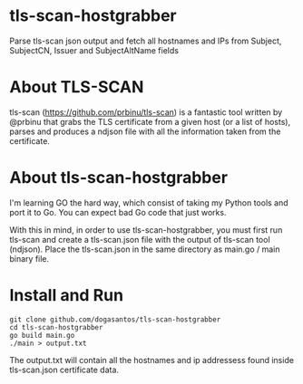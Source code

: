 # tls-scan-hostgrabber
Parse tls-scan json output and fetch all hostnames and IPs from Subject, SubjectCN, Issuer and SubjectAltName fields

# About TLS-SCAN

tls-scan (https://github.com/prbinu/tls-scan) is a fantastic tool written by @prbinu that grabs the TLS certificate from a given host (or a list of hosts), parses and produces a ndjson file with all the information taken from the certificate.

# About tls-scan-hostgrabber

I'm learning GO the hard way, which consist of taking my Python tools and port it to Go.
You can expect bad Go code that just works.

With this in mind, in order to use tls-scan-hostgrabber, you must first run tls-scan and create a tls-scan.json file with the output of tls-scan tool (ndjson).
Place the tls-scan.json in the same directory as main.go / main binary file.


# Install and Run

```
git clone github.com/dogasantos/tls-scan-hostgrabber
cd tls-scan-hostgrabber
go build main.go
./main > output.txt
```

The output.txt will contain all the hostnames and ip addressess found inside tls-scan.json certificate data.


